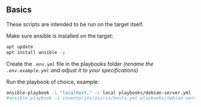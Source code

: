 ## Basics
These scripts are intended to be run on the target itself.

Make sure ansible is installed on the target:
```bash
apt update
apt install ansible -y
```

Create the `.env.yml` file in the playbooks folder _(rename the `.env.example.yml` and adjust it to your specifications)_

Run the playbook of choice, example:
```bash
ansible-playbook -i "localhost," -c local playbooks/debian-server.yml
#ansible-playbook -i inventories/osiris/hosts.yml playbooks/debian-server.yml
```

